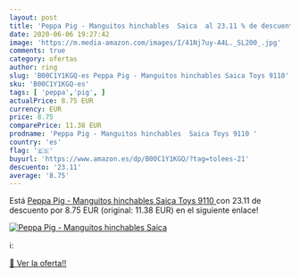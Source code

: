 ```yaml
---
layout: post
title: 'Peppa Pig - Manguitos hinchables  Saica  al 23.11 % de descuento'
date: 2020-06-06 19:27:42
image: 'https://m.media-amazon.com/images/I/41Nj7uy-A4L._SL200_.jpg'
comments: true
category: ofertas
author: ring
slug: 'B00C1Y1KGQ-es Peppa Pig - Manguitos hinchables Saica Toys 9110'
sku: 'B00C1Y1KGQ-es'
tags: [ 'peppa','pig', ]
actualPrice: 8.75 EUR
currency: EUR
price: 8.75
comparePrice: 11.38 EUR
prodname: 'Peppa Pig - Manguitos hinchables  Saica Toys 9110 '
country: 'es'
flag: '🇪🇸'
buyurl: 'https://www.amazon.es/dp/B00C1Y1KGQ/?tag=tolees-21'
descuento: '23.11'
average: '8.75'
---
```


Está [Peppa Pig - Manguitos hinchables  Saica Toys 9110 ](https://www.amazon.es/dp/B00C1Y1KGQ/?tag=tolees-21) con 23.11 de descuento por 8.75 EUR (original: 11.38 EUR) en el siguiente enlace!

[![Peppa Pig - Manguitos hinchables  Saica ](https://m.media-amazon.com/images/I/41Nj7uy-A4L._SL200_.jpg)](https://www.amazon.es/dp/B00C1Y1KGQ/?tag=tolees-21)

ℹ️:


[🛒 Ver la oferta!!](https://www.amazon.es/dp/B00C1Y1KGQ/?tag=tolees-21)
